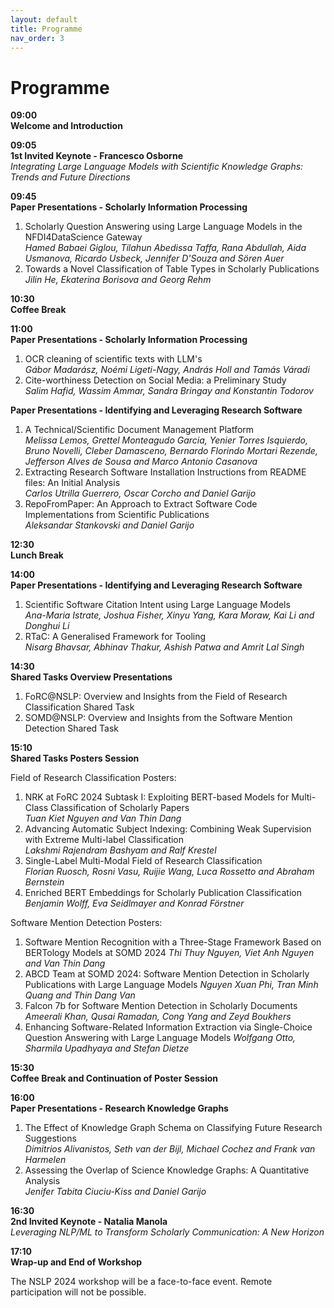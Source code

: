```yaml
---
layout: default
title: Programme
nav_order: 3
---
```


# Programme

**09:00 \
Welcome and Introduction**

**09:05	\
1st Invited Keynote - Francesco Osborne** \
_Integrating Large Language Models with Scientific Knowledge Graphs: Trends and Future Directions_

**09:45 \
Paper Presentations - Scholarly Information Processing** 
1. Scholarly Question Answering using Large Language Models in the NFDI4DataScience Gateway \
_Hamed Babaei Giglou, Tilahun Abedissa Taffa, Rana Abdullah, Aida Usmanova, Ricardo Usbeck, Jennifer D'Souza and Sören Auer_
2. Towards a Novel Classification of Table Types in Scholarly Publications \
_Jilin He, Ekaterina Borisova and Georg Rehm_

**10:30	\
Coffee Break**

**11:00 \
Paper Presentations - Scholarly Information Processing** 
1. OCR cleaning of scientific texts with LLM's \
_Gábor Madarász, Noémi Ligeti-Nagy, András Holl and Tamás Váradi_
2. Cite-worthiness Detection on Social Media: a Preliminary Study \
_Salim Hafid, Wassim Ammar, Sandra Bringay and Konstantin Todorov_

**Paper Presentations - Identifying and Leveraging Research Software** 
1. A Technical/Scientific Document Management Platform \
_Melissa Lemos, Grettel Monteagudo Garcia, Yenier Torres Isquierdo, Bruno Novelli, Cleber Damasceno, Bernardo Florindo Mortari Rezende, Jefferson Alves de Sousa and Marco Antonio Casanova_
2. Extracting Research Software Installation Instructions from README files: An Initial Analysis \
_Carlos Utrilla Guerrero, Oscar Corcho and Daniel Garijo_
3. RepoFromPaper: An Approach to Extract Software Code Implementations from Scientific Publications \
_Aleksandar Stankovski and Daniel Garijo_

**12:30	\
Lunch Break**

**14:00 \
Paper Presentations - Identifying and Leveraging Research Software** 
1. Scientific Software Citation Intent using Large Language Models \
_Ana-Maria Istrate, Joshua Fisher, Xinyu Yang, Kara Moraw, Kai Li and Donghui Li_
2. RTaC: A Generalised Framework for Tooling \
_Nisarg Bhavsar, Abhinav Thakur, Ashish Patwa and Amrit Lal Singh_

**14:30 \
Shared Tasks Overview Presentations** 
1. FoRC@NSLP: Overview and Insights from the Field of Research Classification Shared Task
2. SOMD@NSLP: Overview and Insights from the Software Mention Detection Shared Task

**15:10 \
Shared Tasks Posters Session** 

Field of Research Classification Posters: 
1. NRK at FoRC 2024 Subtask I: Exploiting BERT-based Models for Multi-Class Classification of Scholarly Papers \
_Tuan Kiet Nguyen and Van Thin Dang_
2. Advancing Automatic Subject Indexing: Combining Weak Supervision with Extreme Multi-label Classification \
_Lakshmi Rajendram Bashyam and Ralf Krestel_
3. Single-Label Multi-Modal Field of Research Classification \
_Florian Ruosch, Rosni Vasu, Ruijie Wang, Luca Rossetto and Abraham Bernstein_
4. Enriched BERT Embeddings for Scholarly Publication Classification \
_Benjamin Wolff, Eva Seidlmayer and Konrad Förstner_

Software Mention Detection Posters: 
1. Software Mention Recognition with a Three-Stage Framework Based on BERTology Models at SOMD 2024 
_Thi Thuy Nguyen, Viet Anh Nguyen and Van Thin Dang_
2. ABCD Team at SOMD 2024: Software Mention Detection in Scholarly Publications with Large Language Models 
_Nguyen Xuan Phi, Tran Minh Quang and Thin Dang Van_
3. Falcon 7b for Software Mention Detection in Scholarly Documents 
_Ameerali Khan, Qusai Ramadan, Cong Yang and Zeyd Boukhers_
4. Enhancing Software-Related Information Extraction via Single-Choice Question Answering with Large Language Models 
_Wolfgang Otto, Sharmila Upadhyaya and Stefan Dietze_


**15:30 \
Coffee Break and Continuation of Poster Session**

**16:00 \
Paper Presentations - Research Knowledge Graphs**
1. The Effect of Knowledge Graph Schema on Classifying Future Research Suggestions \
_Dimitrios Alivanistos, Seth van der Bijl, Michael Cochez and Frank van Harmelen_
2. Assessing the Overlap of Science Knowledge Graphs: A Quantitative Analysis \
_Jenifer Tabita Ciuciu-Kiss and Daniel Garijo_

**16:30	\
2nd Invited Keynote - Natalia Manola** \
_Leveraging NLP/ML to Transform Scholarly Communication: A New Horizon_

**17:10 \
Wrap-up and End of Workshop**


The NSLP 2024 workshop will be a face-to-face event. Remote participation will not be possible.

